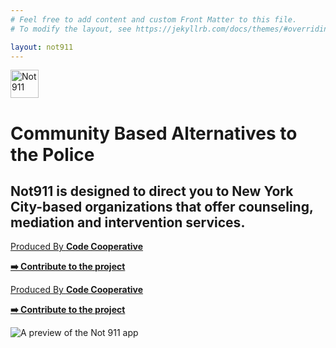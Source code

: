 ```yaml
---
# Feel free to add content and custom Front Matter to this file.
# To modify the layout, see https://jekyllrb.com/docs/themes/#overriding-theme-defaults

layout: not911
---
```


<div class='flex flex-col d:flex-row d:h-screen'>
  <div class='d:w-6/12 flex flex-col p-3 d:p-4'>
    <img
      class='d:mr-5 mb-3 d:mb-0'
      width='45'
      alt='Not 911'
      src="/assets/img/Logo.svg"
    />
    <div class="d:h-screen flex flex-col d:justify-center">
      <h1 class="leading-tight text-blue-1 mb-1 font-bold d:pr-5">
        Community Based Alternatives to the Police
      </h1>
      <h2 class="text-base text-gray-5 mb-2 d:mb-3 d:pr-5">
        Not911 is designed to direct you to New York City-based organizations that offer counseling, mediation and intervention services.
      </h2>
      <p class='text-blue-1 text-sm mb-0 d:hidden'>
        <a
          class="no-underline"
          href="https://codecooperative.org/agency">
          Produced By <b>Code Cooperative</b>
        </a>
      </p>
      <p class='text-blue-1 text-sm mb-3 d:hidden'>
        <a
          class="no-underline"
          href="https://github.com/codecooperative/project-not-911">
          <b>➡️ Contribute to the project</b>
        </a>
      </p>
      <!-- <div class='flex flex-row mb-4 d:mb-0'>
        <img
          class='mr-2'
          alt='Download Not911 on the App Store'
          src="/assets/img/app-store.svg"
        />
        <img
          alt="Download Not911 on the Google Play Store"
          src="/assets/img/play-store.svg"
        />
      </div> -->
    </div>
    <div class="flex">
      <p class='text-blue-1 text-sm mb-4 d:mb-0 hidden d:block mr-2'>
        <a
          class="no-underline"
          href="https://codecooperative.org/agency/">
          Produced By <b>Code Cooperative</b>
        </a>
      </p>
      <p class='text-blue-1 text-sm mb-4 d:mb-0 hidden d:block'>
        <a
          class="no-underline"
          href="https://github.com/codecooperative/project-not-911">
          <b>➡️ Contribute to the project</b>
        </a>
      </p>
    </div>
  </div>
  <div class='d:w-6/12 flex justify-center bg-mint pt-4 pr-4 pl-4'>
    <img
      class="d:absolute b"
      alt="A preview of the Not 911 app"
      src="/assets/img/Phone.svg"
    />
  </div>
</div>

<!-- <ul class='hidden text-gray-4 d:mr-5'>
  <li class="font-bold">
    Safety Guides
  </li>
  <li><a>Responding to Emergency</a></li>
  <li><a>Mental Health</a></li>
  <li><a>Violence</a></li>
  <li><a>Homeless Assistance</a></li>
  <li><a>Drugs / Poisoning</a></li>
  <li><a>Noise & Nuisances</a></li>
</ul>
<ul class='hidden text-gray-4'>
  <li class="font-bold">
    Community Resources
  </li>
  <li><a>BIPOC</a></li>
  <li><a>LGBTQIA+</a></li>
  <li><a>Immigrant</a></li>
  <li><a>Substance Abuse</a></li>
  <li><a>Homeless</a></li>
  <li><a>Elderly</a></li>
</ul> -->
